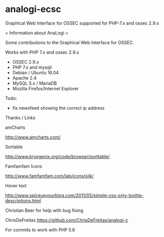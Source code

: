 # analogi-ecsc
Graphical Web Interface for OSSEC supported for PHP-7.x and ossec 2.9.x

= Information about AnaLogi =

Some contributions to the Graphical Web Interface for OSSEC.

Works with PHP 7.x and ossec 2.9.x

-	OSSEC 2.9.x
-	PHP 7.x and mysqli
-	Debian / Ubuntu 16.04
-	Apache 2.4
-	MySQL 5.x / MariaDB
-	Mozilla Firefox/Internet Explorer


Todo:
- fix newsfeed showing the correct ip address

Thanks / Links

amCharts

http://www.amcharts.com/

Sortable

http://www.kryogenix.org/code/browser/sorttable/

Famfamfam Icons

http://www.famfamfam.com/lab/icons/silk/

Hover text

http://www.spiceupyourblog.com/2011/05/simple-css-only-tooltip-descriptions.html

Christian Beer for help with bug fixing

ChrisDeFreitas
https://github.com/ChrisDeFreitas/analogi-c

For commits to work with PHP 5.6

